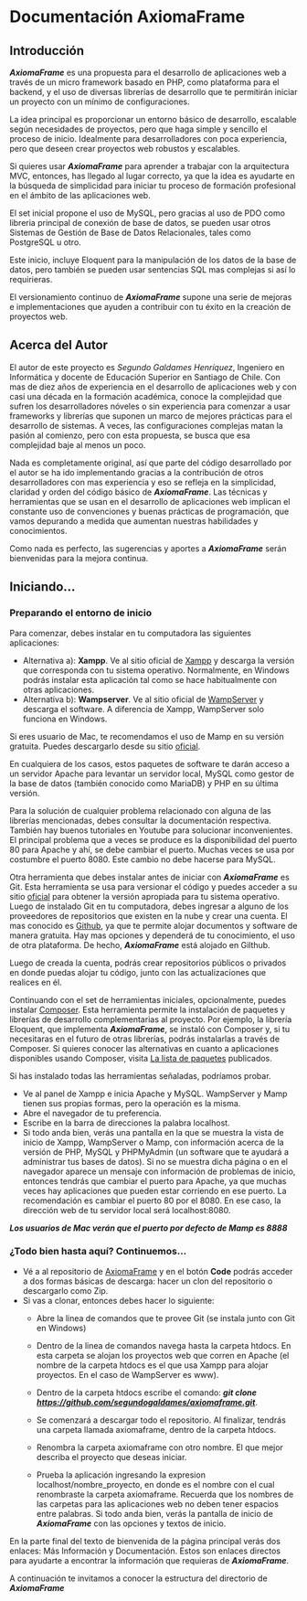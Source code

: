 # Documentación AxiomaFrame

## Introducción

***AxiomaFrame*** es una propuesta para el desarrollo de aplicaciones web a través de un micro framework basado en PHP, como plataforma para el backend, y el uso de diversas librerías de desarrollo que te permitirán iniciar un proyecto con un mínimo de configuraciones.

La idea principal es proporcionar un entorno básico de desarrollo, escalable según necesidades de proyectos, pero que haga simple y sencillo el proceso de inicio. Idealmente para desarrolladores con poca experiencia, pero que deseen crear proyectos web robustos y escalables.

Si quieres usar ***AxiomaFrame*** para aprender a trabajar con la arquitectura MVC, entonces, has llegado al lugar correcto, ya que la idea es ayudarte en la búsqueda de simplicidad para iniciar tu proceso de formación profesional en el ámbito de las aplicaciones web.

El set inicial propone el uso de MySQL, pero gracias al uso de PDO como libreria principal de conexión de base de datos, se pueden usar otros Sistemas de Gestión de Base de Datos Relacionales, tales como PostgreSQL u otro.

Este inicio, incluye Eloquent para la manipulación de los datos de la base de datos, pero también se pueden usar sentencias SQL mas complejas si así lo requirieras.

El versionamiento continuo de ***AxiomaFrame*** supone una serie de mejoras e implementaciones que ayuden a contribuir con tu éxito en la creación de proyectos web.

## Acerca del  Autor
El autor de este proyecto es *Segundo Galdames Henríquez*, Ingeniero en Informática y docente de Educación Superior en Santiago de Chile. Con mas de diez años de experiencia en el desarrollo de aplicaciones web y con casi una década en la formación académica, conoce la complejidad que sufren los desarrolladores nóveles o sin experiencia para comenzar a usar frameworks y librerías que suponen un marco de mejores prácticas para el desarrollo de sistemas. A veces, las configuraciones complejas matan la pasión al comienzo, pero con esta propuesta, se busca que esa complejidad baje al menos un poco.

Nada es completamente original, así que parte del código desarrollado por el autor se ha ido implementando gracias a la contribución de otros desarrolladores con mas experiencia y eso se refleja en la simplicidad, claridad y orden del código básico de ***AxiomaFrame***. Las técnicas y herramientas que se usan en el desarrollo de aplicaciones web implican el constante uso de convenciones y buenas prácticas de programación, que vamos depurando a medida que aumentan nuestras habilidades y conocimientos.

Como nada es perfecto, las sugerencias y aportes a ***AxiomaFrame*** serán bienvenidas para la mejora continua.

## Iniciando...
### Preparando el entorno de inicio
Para comenzar, debes instalar en tu computadora las siguientes aplicaciones:
- Alternativa a): **Xampp**. Ve al sitio oficial de [Xampp](https://www.apachefriends.org/es/index.html "Xampp") y descarga la versión que corresponda con tu sistema operativo. Normalmente, en Windows podrás instalar esta aplicación tal como se hace habitualmente con otras aplicaciones.
- Alternativa b): **Wampserver**. Ve al sitio oficial de [WampServer](https://www.wampserver.com/en/ "Wampserver") y descarga el software. A diferencia de Xampp, WampServer solo funciona en Windows.

Si eres usuario de Mac, te recomendamos el uso de Mamp en su versión gratuita. Puedes descargarlo desde su sitio [oficial](https://www.mamp.info/en/windows/ "oficial").

En cualquiera de los casos, estos paquetes de software te darán acceso a un servidor Apache para levantar un servidor local, MySQL como gestor de la base de datos (también conocido como MariaDB) y PHP en su última versión.

Para la solución de cualquier problema relacionado con alguna de las librerías mencionadas, debes consultar la documentación respectiva. También hay buenos tutoriales en Youtube para solucionar inconvenientes. El principal problema que a veces se produce es la disponibilidad del puerto 80 para Apache y ahí, se debe cambiar el puerto. Muchas veces se usa por costumbre el puerto 8080. Este cambio no debe hacerse para MySQL.

Otra herramienta que debes instalar antes de iniciar con ***AxiomaFrame*** es Git. Esta herramienta se usa para versionar el código y puedes acceder a su sitio [oficial](https://git-scm.com/ "oficial") para obtener la versión apropiada para tu sistema operativo. Luego de instalado Git en tu computadora, debes ingresar a alguno de los proveedores de repositorios que existen en la nube y crear una cuenta. El mas conocido es [Github](https://github.com/ "Github"), ya que te permite alojar documentos y software de manera gratuita. Hay mas opciones y dependerá de tu conocimiento, el uso de otra plataforma. De hecho, ***AxiomaFrame*** está alojado en Gilthub.

Luego de creada la cuenta, podrás crear repositorios públicos o privados en donde puedas alojar tu código, junto con las actualizaciones que realices en él.

Continuando con el set de herramientas iniciales, opcionalmente, puedes instalar [Composer](https://getcomposer.org/ "Composer"). Esta herramienta permite la instalación de paquetes y librerías de desarrollo complementarias al proyecto. Por ejemplo, la librería Eloquent, que implementa ***AxiomaFrame***, se instaló con Composer y, si tu necesitaras en el futuro de otras librerías, podrás instalarlas a través de Composer. Si quieres conocer las alternativas en cuanto a aplicaciones disponibles usando Composer, visita [La lista de paquetes](https://packagist.org/ "La lista de paquetes") publicados.

Si has instalado todas las herramientas señaladas, podríamos probar.
- Ve al panel de Xampp e inicia Apache y MySQL. WampServer y Mamp tienen sus propias formas, pero la operación es la misma.
- Abre el navegador de tu preferencia.
- Escribe en la barra de direcciones la palabra localhost.
- Si todo anda bien, verás una pantalla en la que se muestra la vista de inicio de Xampp, WampServer o Mamp, con información acerca de la versión de PHP, MySQL y PHPMyAdmin (un software que te ayudará a administrar tus bases de datos). Si no se muestra dicha página o en el navegador aparece un mensaje con información de problemas de inicio, entonces tendrás que cambiar el puerto para Apache, ya que muchas veces hay aplicaciones que pueden estar corriendo en ese puerto. La recomendación es cambiar el puerto 80 por el 8080. En ese caso, la dirección web de tu servidor local será localhost:8080.

***Los usuarios de Mac verán que el puerto por defecto de Mamp es 8888***

### ¿Todo bien hasta aquí? Continuemos...
- Vé a al repositorio de [AxiomaFrame](https://github.com/segundogaldames/axiomaframe/ "axiomaframe") y en el botón **Code** podrás acceder a dos formas básicas de descarga: hacer un clon del repositorio o descargarlo como Zip.
- Si vas a clonar, entonces debes hacer lo siguiente:
	- Abre la linea de comandos que te provee Git (se instala junto con Git en Windows)
	- Dentro de la linea de comandos navega hasta la carpeta htdocs. En esta carpeta se alojan los proyectos web que corren en Apache (el nombre de la carpeta htdocs es el que usa Xampp para alojar proyectos. En el caso de WampServer es www).
	- Dentro de la carpeta htdocs escribe el comando:
***git clone https://github.com/segundogaldames/axiomaframe.git***.

	- Se comenzará a descargar todo el repositorio. Al finalizar, tendrás una carpeta llamada axiomaframe, dentro de la carpeta htdocs.
	- Renombra la carpeta axiomaframe con otro nombre. El que mejor describa el proyecto que deseas iniciar.
	- Prueba la aplicación ingresando la expresion localhost/nombre_proyecto, en donde <nombre de proyecto> es el nombre con el cual renombraste la carpeta axiomaframe. Recuerda que los nombres de las carpetas para las aplicaciones web no deben tener espacios entre palabras. Si todo anda bien, verás la pantalla de inicio de ***AxiomaFrame*** con las opciones y textos de inicio.

En la parte final del texto de bienvenida de la página principal verás dos enlaces: Más Información y Documentación. Estos son enlaces directos para ayudarte a encontrar la información que requieras de ***AxiomaFrame***.

A continuación te invitamos a conocer la estructura del directorio de ***AxiomaFrame***
